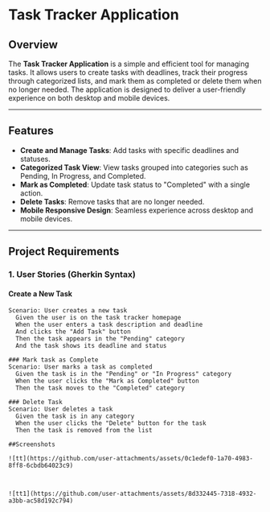 # Task Tracker Application

## Overview
The **Task Tracker Application** is a simple and efficient tool for managing tasks. It allows users to create tasks with deadlines, track their progress through categorized lists, and mark them as completed or delete them when no longer needed. The application is designed to deliver a user-friendly experience on both desktop and mobile devices.

---

## Features
- **Create and Manage Tasks**: Add tasks with specific deadlines and statuses.  
- **Categorized Task View**: View tasks grouped into categories such as Pending, In Progress, and Completed.  
- **Mark as Completed**: Update task status to "Completed" with a single action.  
- **Delete Tasks**: Remove tasks that are no longer needed.  
- **Mobile Responsive Design**: Seamless experience across desktop and mobile devices.

---

## Project Requirements

### 1. **User Stories (Gherkin Syntax)**  
#### Create a New Task
```gherkin
Scenario: User creates a new task
  Given the user is on the task tracker homepage
  When the user enters a task description and deadline
  And clicks the "Add Task" button
  Then the task appears in the "Pending" category
  And the task shows its deadline and status

### Mark task as Complete
Scenario: User marks a task as completed
  Given the task is in the "Pending" or "In Progress" category
  When the user clicks the "Mark as Completed" button
  Then the task moves to the "Completed" category

### Delete Task
Scenario: User deletes a task
  Given the task is in any category
  When the user clicks the "Delete" button for the task
  Then the task is removed from the list

##Screenshots

![tt](https://github.com/user-attachments/assets/0c1edef0-1a70-4983-8ff8-6cbdb64023c9)



![tt1](https://github.com/user-attachments/assets/8d332445-7318-4932-a3bb-ac58d192c794)

